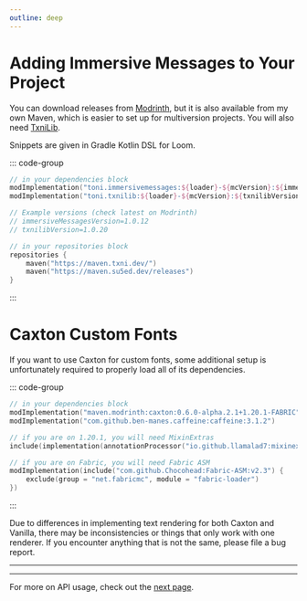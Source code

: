 ```yaml
---
outline: deep
---
```


# Adding Immersive Messages to Your Project

You can download releases from [Modrinth](https://modrinth.com/mod/immersive-messages-api), but it is also available from my own Maven, 
which is easier to set up for multiversion projects. You will also need [TxniLib](https://www.curseforge.com/minecraft/mc-mods/txnilib).

Snippets are given in Gradle Kotlin DSL for Loom.

::: code-group
```kts [build.gradle.kts]
// in your dependencies block
modImplementation("toni.immersivemessages:${loader}-${mcVersion}:${immersiveMessagesVersion}") { isTransitive = false }
modImplementation("toni.txnilib:${loader}-${mcVersion}:${txnilibVersion}")

// Example versions (check latest on Modrinth)
// immersiveMessagesVersion=1.0.12
// txnilibVersion=1.0.20

// in your repositories block
repositories {
    maven("https://maven.txni.dev/")
    maven("https://maven.su5ed.dev/releases")
}
``` 
:::

# Caxton Custom Fonts

If you want to use Caxton for custom fonts, some additional setup is unfortunately required to properly load all of its dependencies.

::: code-group
```kts [build.gradle.kts]
// in your dependencies block
modImplementation("maven.modrinth:caxton:0.6.0-alpha.2.1+1.20.1-FABRIC")
modImplementation("com.github.ben-manes.caffeine:caffeine:3.1.2")

// if you are on 1.20.1, you will need MixinExtras
include(implementation(annotationProcessor("io.github.llamalad7:mixinextras-fabric:0.4.1")!!)!!)

// if you are on Fabric, you will need Fabric ASM
modImplementation(include("com.github.Chocohead:Fabric-ASM:v2.3") {
    exclude(group = "net.fabricmc", module = "fabric-loader")
})
``` 
:::

Due to differences in implementing text rendering for both Caxton and Vanilla, there may be inconsistencies or things that only
work with one renderer. If you encounter anything that is not the same, please file a bug report.

---
---

For more on API usage, check out the [next page](/api).
